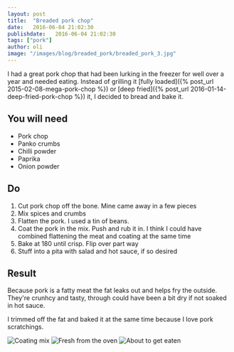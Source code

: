 ```yaml
---
layout: post
title:  "Breaded pork chop"
date:   2016-06-04 21:02:30
publishdate:   2016-06-04 21:02:30
tags: ["pork"]
author: oli
image: "/images/blog/breaded_pork/breaded_pork_3.jpg"
---
```


I had a great pork chop that had been lurking in the freezer for well over a year and needed eating.  Instead of grilling it [fully loaded]({% post_url 2015-02-08-mega-pork-chop %}) or [deep fried]({% post_url 2016-01-14-deep-fried-pork-chop %}) it, I decided to bread and bake it.  


## You will need

* Pork chop
* Panko crumbs
* Chilli powder
* Paprika
* Onion powder

## Do

1. Cut pork chop off the bone.  Mine came away in a few pieces 
2. Mix spices and crumbs
3. Flatten the pork.  I used a tin of beans.
4. Coat the pork in the mix.  Push and rub it in.  I think I could have combined flattening the meat and coating at the same time
5. Bake at 180 until crisp.  Flip over part way
6. Stuff into a pita with salad and hot sauce, if so desired


## Result

Because pork is a fatty meat the fat leaks out and helps fry the outside.  They're crunhcy and tasty, through could have been a bit dry if not soaked in hot sauce.

I trimmed off the fat and baked it at the same time because I love pork scratchings.

![Coating mix](/images/blog/breaded_pork/breaded_pork_1.jpg)
![Fresh from the oven](/images/blog/breaded_pork/breaded_pork_2.jpg)
![About to get eaten](/images/blog/breaded_pork/breaded_pork_3.jpg)